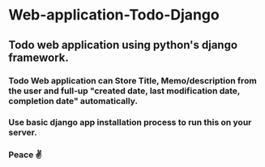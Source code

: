 # Web-application-Todo-Django
## Todo web application using python's django framework.
### Todo Web application can Store Title, Memo/description from the user and full-up "created date, last modification date, completion date" automatically.
### Use basic django app installation process to run this on your server.
### Peace ✌️
